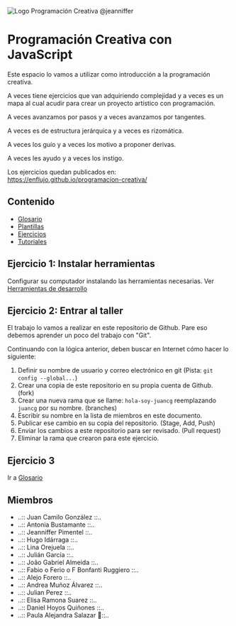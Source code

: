 ![Logo Programación Creativa @jeanniffer](./docs/pc-social.png)

# Programación Creativa con JavaScript

Este espacio lo vamos a utilizar como introducción a la programación creativa.

A veces tiene ejercicios que van adquiriendo complejidad y a veces es un mapa al cual acudir para crear un proyecto artístico con programación.

A veces avanzamos por pasos y a veces avanzamos por tangentes.

A veces es de estructura jerárquica y a veces es rizomática.

A veces los guío y a veces los motivo a proponer derivas.

A veces les ayudo y a veces los instigo.

Los ejercicios quedan publicados en: https://enflujo.github.io/programacion-creativa/

## Contenido

- [Glosario](/Glosario.md)
- [Plantillas](/plantillas)
- [Ejercicios](/ejercicios)
- [Tutoriales]('/tutoriales')

## Ejercicio 1: Instalar herramientas

Configurar su computador instalando las herramientas necesarias. Ver [Herramientas de desarrollo](/tutoriales/general/herramientas-desarrollo.md)

## Ejercicio 2: Entrar al taller

El trabajo lo vamos a realizar en este repositorio de Github. Pare eso debemos aprender un poco del trabajo con "Git".

Continuando con la lógica anterior, deben buscar en Internet cómo hacer lo siguiente:

1. Definir su nombre de usuario y correo electrónico en git (Pista: `git config --global...`)
2. Crear una copia de este repositorio en su propia cuenta de Github. (fork)
3. Crear una nueva rama que se llame: `hola-soy-juancg` reemplazando `juancg` por su nombre. (branches)
4. Escribir su nombre en la lista de miembros en este documento.
5. Publicar ese cambio en su copia del repositorio. (Stage, Add, Push)
6. Enviar los cambios a este repositorio para ser revisado. (Pull request)
7. Eliminar la rama que crearon para este ejercicio.

## Ejercicio 3

Ir a [Glosario](Glosario.md)

## Miembros

- ..:: Juan Camilo González ::..
- ..:: Antonia Bustamante ::..
- ..:: Jeanniffer Pimentel ::..
- ..:: Hugo Idárraga ::..
- ..:: Lina Orejuela ::..
- ..:: Julián García ::..
- ..:: João Gabriel Almeida ::..
- ..:: Fabio o Ferio o F Bonfanti Ruggiero ::..
- ..:: Alejo Forero ::..
- ..:: Andrea Muñoz Álvarez ::..
- ..:: Julian Perez ::..
- ..:: Elisa Ramona Suarez ::..
- ..:: Daniel Hoyos Quiñones ::..
- ..:: Paula Alejandra Salazar 💩::..
